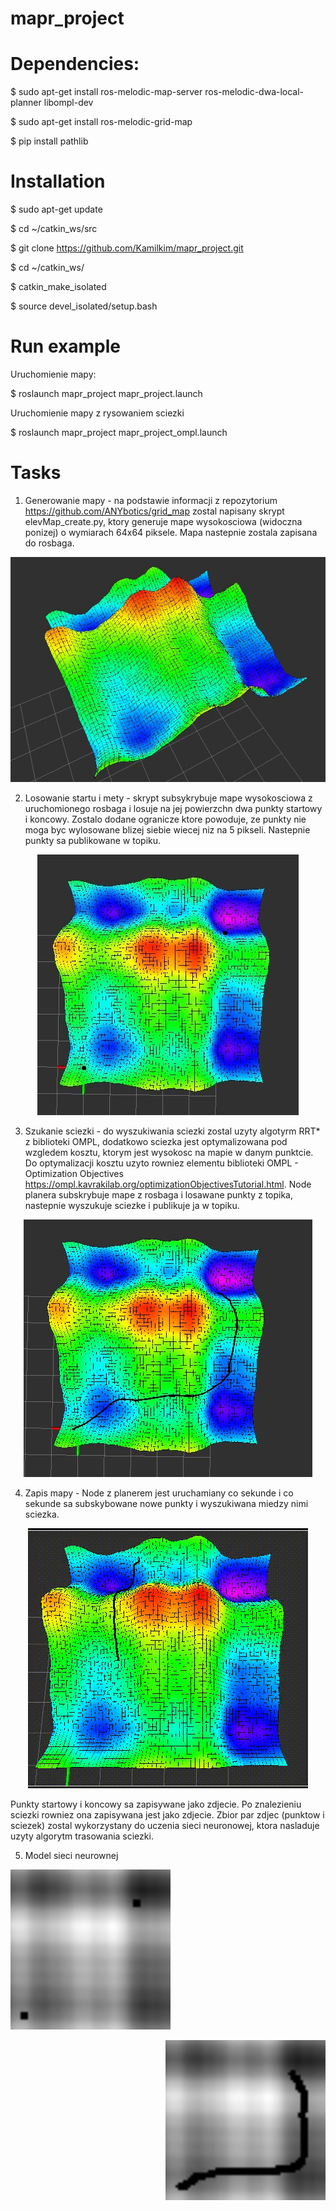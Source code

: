 # mapr_project

# Dependencies:

$ sudo apt-get install ros-melodic-map-server ros-melodic-dwa-local-planner libompl-dev

$ sudo apt-get install ros-melodic-grid-map

$ pip install pathlib

# Installation

$ sudo apt-get update

$ cd ~/catkin_ws/src

$ git clone https://github.com/Kamilkim/mapr_project.git

$ cd ~/catkin_ws/

$ catkin_make_isolated

$ source devel_isolated/setup.bash

# Run example

Uruchomienie mapy:

$ roslaunch mapr_project mapr_project.launch

Uruchomienie mapy z rysowaniem sciezki

$ roslaunch mapr_project mapr_project_ompl.launch


# Tasks

1. Generowanie mapy - na podstawie informacji z repozytorium https://github.com/ANYbotics/grid_map zostal napisany skrypt elevMap_create.py, ktory generuje mape wysokosciowa (widoczna ponizej) o wymiarach 64x64 piksele. Mapa nastepnie zostala zapisana do rosbaga.

<p align="center"> 
<img src="doc/elevation_map.JPG">
</p>

2. Losowanie startu i mety - skrypt subsykrybuje mape wysokosciowa z uruchomionego rosbaga i losuje na jej powierzchn dwa punkty startowy i koncowy. Zostalo dodane ogranicze ktore powoduje, ze punkty nie moga byc wylosowane blizej siebie wiecej niz na 5 pikseli. Nastepnie punkty sa publikowane w topiku.

<p align="center"> 
<img src="doc/elevation_map_points.JPG">
</p>

3. Szukanie sciezki - do wyszukiwania sciezki zostal uzyty algotyrm RRT* z biblioteki OMPL, dodatkowo sciezka jest optymalizowana pod wzgledem kosztu, ktorym jest wysokosc na mapie w danym punktcie. Do optymalizacji kosztu uzyto rowniez elementu biblioteki OMPL - Optimization Objectives
https://ompl.kavrakilab.org/optimizationObjectivesTutorial.html. Node planera subskrybuje mape z rosbaga i losawane punkty z topika, nastepnie wyszukuje sciezke i publikuje ja w topiku.

<p align="center"> 
<img src="doc/elevation_map_path.JPG">
</p>

4. Zapis mapy - Node z planerem jest uruchamiany co sekunde i co sekunde sa subskybowane nowe punkty i wyszukiwana miedzy nimi sciezka.


<p align="center"> 
<img src="doc/planning.gif">
</p>

Punkty startowy i koncowy sa zapisywane jako zdjecie. Po znalezieniu sciezki rowniez ona zapisywana jest jako zdjecie. Zbior par zdjec (punktow i sciezek) zostal wykorzystany do uczenia sieci neuronowej, ktora nasladuje uzyty algorytm trasowania sciezki.

5. Model sieci neurownej

<p align="left"> 
<img src="doc/data_point.png" width="256px" height="256px">
</p>
<p align="right"> 
<img src="doc/data_path.png" width="256px" height="256px">
</p>




